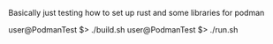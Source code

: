 Basically just testing how to set up rust and some libraries for podman

user@PodmanTest $> ./build.sh
user@PodmanTest $> ./run.sh
